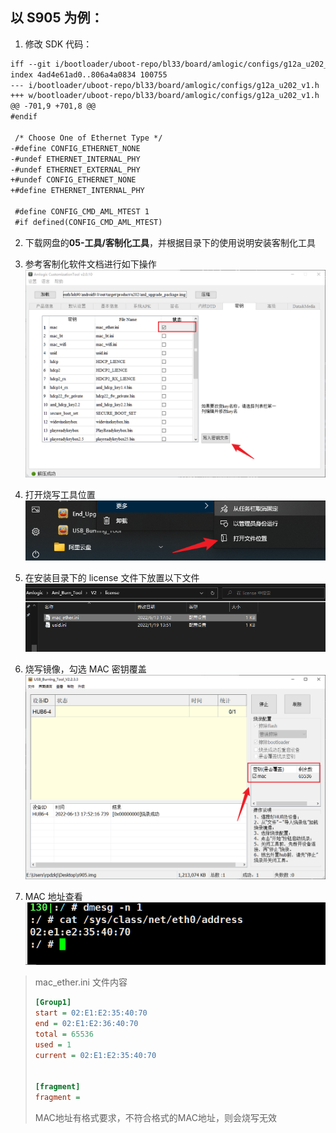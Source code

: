 ## 以 S905 为例：

1. 修改 SDK 代码：
~~~txt
iff --git i/bootloader/uboot-repo/bl33/board/amlogic/configs/g12a_u202_v1.h w/bootloader/uboot-repo/bl33/board/amlogic/configs/g12a_u202_v1.h
index 4ad4e61ad0..806a4a0834 100755
--- i/bootloader/uboot-repo/bl33/board/amlogic/configs/g12a_u202_v1.h
+++ w/bootloader/uboot-repo/bl33/board/amlogic/configs/g12a_u202_v1.h
@@ -701,9 +701,8 @@
#endif

 /* Choose One of Ethernet Type */
-#define CONFIG_ETHERNET_NONE
-#undef ETHERNET_INTERNAL_PHY
-#undef ETHERNET_EXTERNAL_PHY
+#undef CONFIG_ETHERNET_NONE
+#define ETHERNET_INTERNAL_PHY

 #define CONFIG_CMD_AML_MTEST 1
 #if defined(CONFIG_CMD_AML_MTEST)
~~~


2. 下载网盘的**05-工具/客制化工具**，并根据目录下的使用说明安装客制化工具
3. 参考客制化软件文档进行如下操作
  ![](attachments/S905去除MAC地址.png)



4. 打开烧写工具位置
   ![](attachments/openlicensefile.png)




5. 在安装目录下的 license 文件下放置以下文件
  ![](attachments/S905%20MAC地址.png)



6. 烧写镜像，勾选 MAC 密钥覆盖
   ![](attachments/S905镜像烧写.png)



7. MAC 地址查看
   ![](attachments/S905%20MAC地址查看.png)



> mac_ether.ini 文件内容
>
> ~~~ini
> [Group1]
> start = 02:E1:E2:35:40:70
> end = 02:E1:E2:36:40:70
> total = 65536
> used = 1
> current = 02:E1:E2:35:40:70
> 
> 
> [fragment]
> fragment = 
> 
> ~~~
>
> MAC地址有格式要求，不符合格式的MAC地址，则会烧写无效
